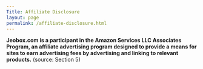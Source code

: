 ```yaml
---
Title: Affiliate Disclosure
layout: page
permalink: /affiliate-disclosure.html
---
```


**Jeobox.com is a participant in the Amazon Services LLC Associates Program, an affiliate advertising program designed to provide a means for sites to earn advertising fees by advertising and linking to relevant products.** (source: Section 5)
